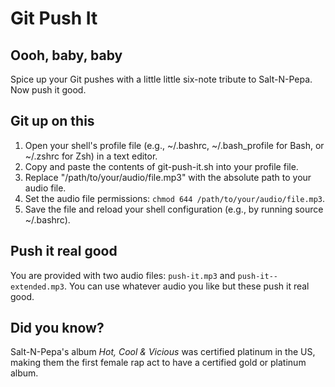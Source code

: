 # Git Push It

## Oooh, baby, baby

Spice up your Git pushes with a little little six-note tribute to Salt-N-Pepa. Now push it good.

## Git up on this

1. Open your shell's profile file (e.g., ~/.bashrc, ~/.bash_profile for Bash, or ~/.zshrc for Zsh) in a text editor.
1. Copy and paste the contents of git-push-it.sh into your profile file.
1. Replace "/path/to/your/audio/file.mp3" with the absolute path to your audio file.
1. Set the audio file permissions: `chmod 644 /path/to/your/audio/file.mp3`.
1. Save the file and reload your shell configuration (e.g., by running source ~/.bashrc).

## Push it real good

You are provided with two audio files: `push-it.mp3` and `push-it--extended.mp3`. You can use whatever audio you like but these push it real good.

## Did you know?

Salt-N-Pepa's album _Hot, Cool & Vicious_ was certified platinum in the US, making them the first female rap act to have a certified gold or platinum album.

